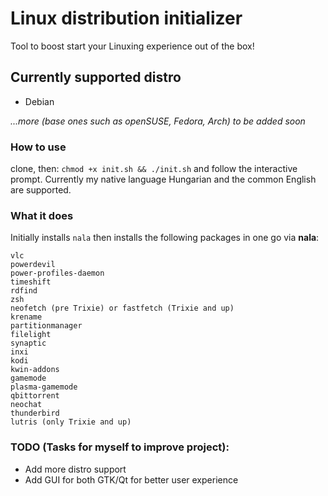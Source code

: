 # Linux distribution initializer

Tool to boost start your Linuxing experience out of the box!

## Currently supported distro

* Debian

_...more (base ones such as openSUSE, Fedora, Arch) to be added soon_

### How to use

clone, then: `chmod +x init.sh && ./init.sh` and follow the interactive prompt.
Currently my native language Hungarian and the common English are supported.

### What it does

Initially installs `nala` then installs the following packages in one go via **nala**:

    vlc
    powerdevil
    power-profiles-daemon
    timeshift
    rdfind
    zsh
    neofetch (pre Trixie) or fastfetch (Trixie and up)
    krename
    partitionmanager
    filelight
    synaptic
    inxi
    kodi
    kwin-addons
    gamemode
    plasma-gamemode
    qbittorrent
    neochat
    thunderbird
    lutris (only Trixie and up)

### TODO (Tasks for myself to improve project):

* Add more distro support
* Add GUI for both GTK/Qt for better user experience
